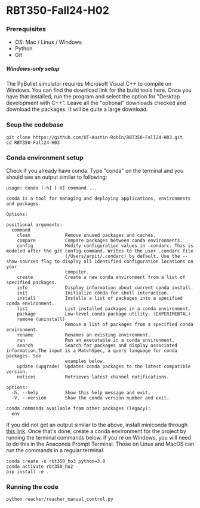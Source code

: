 # RBT350-Fall24-H02

### Prerequisites
* OS: Mac / Linux / Windows
* Python
* Git

##### Windows-only setup
The PyBullet simulator requires Microsoft Visual C++ to compile on Windows. You can find the download link for the build tools here. Once you have that installed, run the program and select the option for "Desktop development with C++". Leave all the "optional" downloads checked and download the packages. It will be quite a large download.

### Seup the codebase
```
git clone https://github.com/UT-Austin-RobIn/RBT350-Fall24-H03.git
cd RBT350-Fall24-H03
```

### Conda environment setup
Check if you already have conda. Type "conda" on the terminal and you should see an output similar to following:
```
usage: conda [-h] [-V] command ...

conda is a tool for managing and deploying applications, environments and packages.

Options:

positional arguments:
  command
    clean             Remove unused packages and caches.
    compare           Compare packages between conda environments.
    config            Modify configuration values in .condarc. This is modeled after the git config command. Writes to the user .condarc file
                      (/Users/arpit/.condarc) by default. Use the --show-sources flag to display all identified configuration locations on your
                      computer.
    create            Create a new conda environment from a list of specified packages.
    info              Display information about current conda install.
    init              Initialize conda for shell interaction.
    install           Installs a list of packages into a specified conda environment.
    list              List installed packages in a conda environment.
    package           Low-level conda package utility. (EXPERIMENTAL)
    remove (uninstall)
                      Remove a list of packages from a specified conda environment.
    rename            Renames an existing environment.
    run               Run an executable in a conda environment.
    search            Search for packages and display associated information.The input is a MatchSpec, a query language for conda packages. See
                      examples below.
    update (upgrade)  Updates conda packages to the latest compatible version.
    notices           Retrieves latest channel notifications.

options:
  -h, --help          Show this help message and exit.
  -V, --version       Show the conda version number and exit.

conda commands available from other packages (legacy):
  env
```

If you did not get an output similar to the above, install miniconda through [this link](https://docs.anaconda.com/miniconda/#quick-command-line-install). Once that's done, create a conda environment for the project by running the terminal commands below. If you're on Windows, you will need to do this in the Anaconda Prompt Terminal. Those on Linux and MacOS can run the commands in a regular terminal. 

```
conda create -n rbt350_ho3 python=3.8
conda activate rbt350_ho2
pip install -e .
```

### Running the code
```
python reacher/reacher_manual_control.py
```
